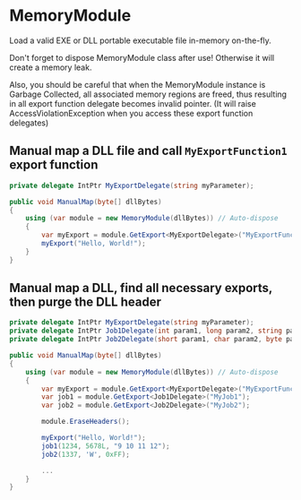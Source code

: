 # MemoryModule

Load a valid EXE or DLL portable executable file in-memory on-the-fly.

Don't forget to dispose MemoryModule class after use! Otherwise it will create a memory leak.

Also, you should be careful that when the MemoryModule instance is Garbage Collected, all associated memory regions are freed, thus resulting in all export function delegate becomes invalid pointer. (It will raise AccessViolationException when you access these export function delegates)

## Manual map a DLL file and call `MyExportFunction1` export function

```csharp
private delegate IntPtr MyExportDelegate(string myParameter);

public void ManualMap(byte[] dllBytes)
{
    using (var module = new MemoryModule(dllBytes)) // Auto-dispose
    {
        var myExport = module.GetExport<MyExportDelegate>("MyExportFunction1");
        myExport("Hello, World!");
    }
}
```

## Manual map a DLL, find all necessary exports, then purge the DLL header

```csharp
private delegate IntPtr MyExportDelegate(string myParameter);
private delegate IntPtr Job1Delegate(int param1, long param2, string param3);
private delegate IntPtr Job2Delegate(short param1, char param2, byte param3);

public void ManualMap(byte[] dllBytes)
{
    using (var module = new MemoryModule(dllBytes)) // Auto-dispose
    {
        var myExport = module.GetExport<MyExportDelegate>("MyExportFunction1");
        var job1 = module.GetExport<Job1Delegate>("MyJob1");
        var job2 = module.GetExport<Job2Delegate>("MyJob2");

        module.EraseHeaders();

        myExport("Hello, World!");
        job1(1234, 5678L, "9 10 11 12");
        job2(1337, 'W', 0xFF);

        ...
    }
}
```
